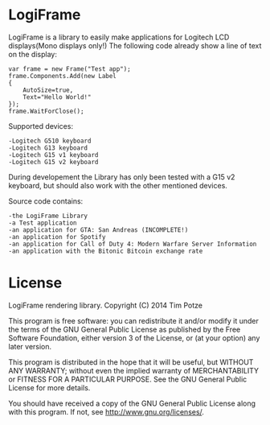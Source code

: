 LogiFrame
=========
LogiFrame is a library to easily make applications for Logitech LCD displays(Mono displays only!)
The following code already show a line of text on the display:

	var frame = new Frame("Test app");
	frame.Components.Add(new Label
	{
		AutoSize=true,
		Text="Hello World!"
	});
	frame.WaitForClose();
	
Supported devices:

	-Logitech G510 keyboard
	-Logitech G13 keyboard
	-Logitech G15 v1 keyboard
	-Logitech G15 v2 keyboard

During developement the Library has only been tested with a G15 v2 keyboard, 
but should also work with the other mentioned devices.
	
Source code contains:

	-the LogiFrame Library
	-a Test application
	-an application for GTA: San Andreas (INCOMPLETE!)
	-an application for Spotify
	-an application for Call of Duty 4: Modern Warfare Server Information
	-an application with the Bitonic Bitcoin exchange rate

License
=======
LogiFrame rendering library.
Copyright (C) 2014 Tim Potze

This program is free software: you can redistribute it and/or modify
it under the terms of the GNU General Public License as published by
the Free Software Foundation, either version 3 of the License, or
(at your option) any later version.

This program is distributed in the hope that it will be useful,
but WITHOUT ANY WARRANTY; without even the implied warranty of
MERCHANTABILITY or FITNESS FOR A PARTICULAR PURPOSE.  See the
GNU General Public License for more details.

You should have received a copy of the GNU General Public License
along with this program.  If not, see <http://www.gnu.org/licenses/>. 
